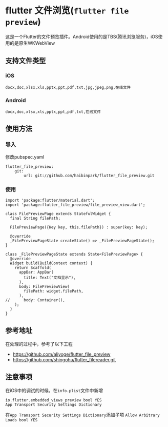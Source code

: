 # flutter 文件浏览(`flutter file preview`)
这是一个Flutter的文件预览插件。Android使用的是TBS(腾讯浏览服务)，iOS使用的是原生WKWebView

## 支持文件类型
### iOS
```
docx,doc,xlsx,xls,pptx,ppt,pdf,txt,jpg,jpeg,png,在线文件
```
### Android
```
docx,doc,xlsx,xls,pptx,ppt,pdf,txt,在线文件
```
## 使用方法
### 导入
修改pubspec.yaml
```
flutter_file_preview:
    git:
        url: git://github.com/haibinpark/flutter_file_preview.git
```
### 使用
```
import 'package:flutter/material.dart';
import 'package:flutter_file_preview/file_preview_view.dart';

class FilePreviewPage extends StatefulWidget {
  final String filePath;

  FilePreviewPage({Key key, this.filePath}) : super(key: key);

  @override
  _FilePreviewPageState createState() => _FilePreviewPageState();
}

class _FilePreviewPageState extends State<FilePreviewPage> {
  @override
  Widget build(BuildContext context) {
    return Scaffold(
      appBar: AppBar(
        title: Text("文档显示"),
      ),
      body: FilePreviewView(
        filePath: widget.filePath,
      ),
//      body: Container(),
    );
  }
}

```

## 参考地址
在处理的过程中，参考了以下工程

- https://github.com/aliyoge/flutter_file_preview
- https://github.com/shingohu/flutter_filereader.git

## 注意事项
在iOS中的调试的时候，在`info.plist`文件中新增
```
io.flutter.embedded_views_preview bool YES
App Transport Security Settings Dictionary
```

在`App Transport Security Settings Dictionary`添加子项
`Allow Arbitrary Loads bool YES`
